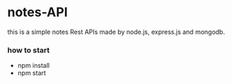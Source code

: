 # notes-API

this is a simple notes Rest APIs made by node.js, express.js and mongodb.

### how to start
* npm install
* npm start
